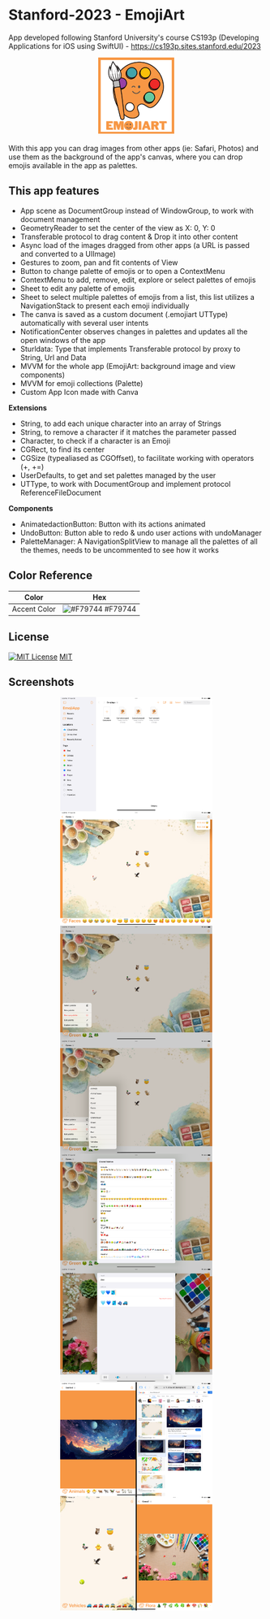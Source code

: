# Stanford-2023 - EmojiArt
App developed following Stanford University's course CS193p (Developing Applications for iOS using SwiftUI) - https://cs193p.sites.stanford.edu/2023

<div style="text-align:center;">
<img src="EmojiApp/EmojiApp/Assets.xcassets/AppIcon.appiconset/emojiIcon.png" alt="App icon" title="App icon" width="150" height="150">
</div>
<br/>
With this app you can drag images from other apps (ie: Safari, Photos) and use them as the background of the app's canvas, where you can drop emojis available in the app as palettes.

## This app features 
- App scene as DocumentGroup instead of WindowGroup, to work with document management
- GeometryReader to set the center of the view as X: 0, Y: 0
- Transferable protocol to drag content & Drop it into other content
- Async load of the images dragged from other apps (a URL is passed and converted to a UIImage)
- Gestures to zoom, pan and fit contents of View
- Button to change palette of emojis or to open a ContextMenu
- ContextMenu to add, remove, edit, explore or select palettes of emojis
- Sheet to edit any palette of emojis
- Sheet to select multiple palettes of emojis from a list, this list utilizes a NavigationStack to present each emoji individually
- The canva is saved as a custom document (.emojiart UTType) automatically with several user intents
- NotificationCenter observes changes in palettes and updates all the open windows of the app
- Sturldata: Type that implements Transferable protocol by proxy to String, Url and Data
- MVVM for the whole app (EmojiArt: background image and view components)
- MVVM for emoji collections (Palette)
- Custom App Icon made with Canva

**Extensions**
- String, to add each unique character into an array of Strings
- String, to remove a character if it matches the parameter passed
- Character, to check if a character is an Emoji
- CGRect, to find its center
- CGSize (typealiased as CGOffset), to facilitate working with operators (+, +=)
- UserDefaults, to get and set palettes managed by the user
- UTType, to work with DocumentGroup and implement protocol ReferenceFileDocument

**Components**
- AnimatedactionButton: Button with its actions animated
- UndoButton: Button able to redo & undo user actions with undoManager
- PaletteManager: A NavigationSplitView to manage all the palettes of all the themes, needs to be uncommented to see how it works

## Color Reference

| Color             | Hex                                                                |
| ----------------- | ------------------------------------------------------------------ |
| Accent Color | ![#F79744](https://via.placeholder.com/10/f79744?text=+) #F79744 |

## License

[![MIT License](https://img.shields.io/badge/License-MIT-green.svg)](https://choosealicense.com/licenses/mit/) [MIT](https://choosealicense.com/licenses/mit/) 

## Screenshots
<div style="display: flex; flex-wrap: wrap; justify-content: space-around;">
    <img src="Screenshots/Simulator Screenshot - iPad Pro (12.9-inch) (6th generation) - 2024-03-29 at 16.34.19.png" alt="Home View" title="Home View" width="300">
    <img src="Screenshots/Simulator Screenshot - iPad Pro (12.9-inch) (6th generation) - 2024-03-29 at 16.39.44.png" alt="Canva View & Undo button" title="Canva View & Undo button" width="300">
    <img src="Screenshots/Simulator Screenshot - iPad Pro (12.9-inch) (6th generation) - 2024-03-29 at 16.40.03.png" alt="Canva View & Context Menu" title="Canva View & Context Menu" width="300">
    <img src="Screenshots/Simulator Screenshot - iPad Pro (12.9-inch) (6th generation) - 2024-03-29 at 16.40.14.png" alt="Select palette" title="Select palette" width="300">
</div> 
<div style="display: flex; flex-wrap: wrap; justify-content: space-around;">
    <img src="Screenshots/Simulator Screenshot - iPad Pro (12.9-inch) (6th generation) - 2024-03-29 at 16.40.23.png" alt="Explore palettes" title="Explore palettes" width="300">
    <img src="Screenshots/Simulator Screenshot - iPad Pro (12.9-inch) (6th generation) - 2024-03-29 at 16.45.30.png" alt="Edit palette" title="Edit palette" width="300">
    <img src="Screenshots/Simulator Screenshot - iPad Pro (12.9-inch) (6th generation) - 2024-03-29 at 16.49.07.png" alt="Split View with another app" title="Split View with another app" width="300">
    <img src="Screenshots/Simulator Screenshot - iPad Pro (12.9-inch) (6th generation) - 2024-03-29 at 17.21.38.png" alt="Two windows of EmojiArt" title="Two windows of EmojiArt" width="300">
</div> 
